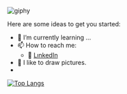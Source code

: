 ![giphy](https://user-images.githubusercontent.com/70237763/120039548-c9f02b00-c00d-11eb-8396-01ae6feaa95e.gif)


Here are some ideas to get you started:


- 🌱 I’m currently learning ...
- 📫 How to reach me: 
   - :office: [LınkedIn](https://www.linkedin.com/in/mina-dilek/)
- :art: I like to draw pictures.
- 

[![Top Langs](https://github-readme-stats.vercel.app/api/top-langs/?username=MinaDilek&layout=compact)](https://github.com/MinaDilek/github-readme-stats)













